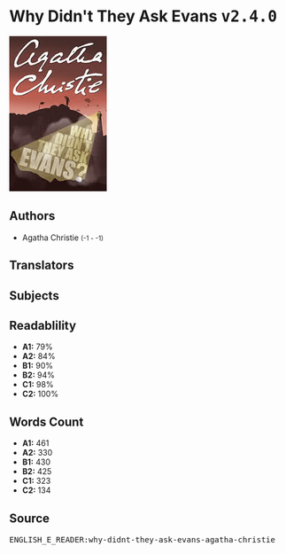 # Why Didn't They Ask Evans <kbd>v2.4.0</kbd>

![](./cover.medium.jpg "")

## Authors


 - Agatha Christie <small>(-1 - -1)</small>

## Translators



## Subjects



## Readablility


 - **A1:** 79%
 - **A2:** 84%
 - **B1:** 90%
 - **B2:** 94%
 - **C1:** 98%
 - **C2:** 100%

## Words Count


 - **A1:** 461
 - **A2:** 330
 - **B1:** 430
 - **B2:** 425
 - **C1:** 323
 - **C2:** 134

## Source


<kbd>ENGLISH_E_READER:why-didnt-they-ask-evans-agatha-christie</kbd>
